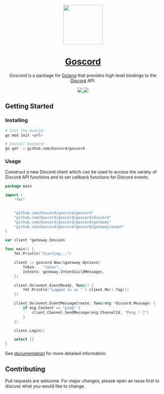 <p align="center">
  <a href="https://goscord.dev">
    <img src="./resource/logo.png" height="128">
    <h1 align="center">Goscord</h1>
  </a>
</p>

<p align="center">Goscord is a package for <a href="https://golang.org">Golang</a> that provides high level bindings to the <a href="https://discord.com">Discord</a> API.</p>

<p align="center">
  <a href="https://discord.gg/6Np8sbyHXt">
    <img src="https://badgen.net/badge/icon/Discord?icon=discord&label">
  </a>
  <a href="https://goscord.dev">
    <img src="https://badgen.net/badge/icon/Website?icon=chrome&label">
  </a>
</p>

## Getting Started
### Installing
```sh
# Init the module:
go mod init <url> 

# Install Goscord:
go get -u github.com/Goscord/goscord
```

### Usage
Construct a new Discord client which can be used to access the variety of 
Discord API functions and to set callback functions for Discord events.

```go
package main

import (
    "fmt"


    "github.com/Goscord/goscord/goscord"
    "github.com/Goscord/goscord/goscord/discord"
    "github.com/Goscord/goscord/goscord/gateway"
    "github.com/Goscord/goscord/goscord/gateway/event"
)

var client *gateway.Session

func main() {
    fmt.Println("Starting...")

    client := goscord.New(&gateway.Options{
        Token:   "token",
        Intents: gateway.IntentGuildMessages,
    })

    client.On(event.EventReady, func() {
        fmt.Println("Logged in as " + client.Me().Tag())
    })

    client.On(event.EventMessageCreate, func(msg *discord.Message) {
        if msg.Content == "ping" {
            client.Channel.SendMessage(msg.ChannelId, "Pong ! 🏓")
        }
    })

    client.Login()

    select {}
}
```

See [documentation](https://goscord.dev/documentation) for more detailed information.

## Contributing
Pull requests are welcome. For major changes, please open an issue first to discuss what you would like to change. 
